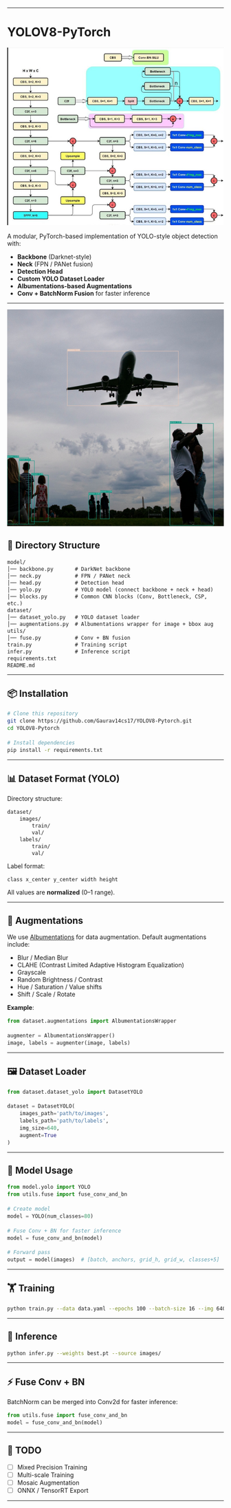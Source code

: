 
---
# YOLOV8-PyTorch

![YOLO-V8](https://github.com/Gaurav14cs17/YOLOV8-Pytorch/blob/main/images/v8_structure.jpg)

A modular, PyTorch-based implementation of YOLO-style object detection with:

* **Backbone** (Darknet-style)
* **Neck** (FPN / PANet fusion)
* **Detection Head**
* **Custom YOLO Dataset Loader**
* **Albumentations-based Augmentations**
* **Conv + BatchNorm Fusion** for faster inference

---
![Results](https://github.com/Gaurav14cs17/YOLOV8-Pytorch/blob/main/images/image_2.jpg)

## 📂 Directory Structure

```
model/
│── backbone.py       # DarkNet backbone
│── neck.py           # FPN / PANet neck
│── head.py           # Detection head
│── yolo.py           # YOLO model (connect backbone + neck + head)
│── blocks.py         # Common CNN blocks (Conv, Bottleneck, CSP, etc.)
dataset/
│── dataset_yolo.py   # YOLO dataset loader
│── augmentations.py  # Albumentations wrapper for image + bbox aug
utils/
│── fuse.py           # Conv + BN fusion
train.py              # Training script
infer.py              # Inference script
requirements.txt
README.md
```

---

## 📦 Installation

```bash
# Clone this repository
git clone https://github.com/Gaurav14cs17/YOLOV8-Pytorch.git
cd YOLOV8-Pytorch

# Install dependencies
pip install -r requirements.txt
```

---

## 📊 Dataset Format (YOLO)

Directory structure:

```
dataset/
    images/
        train/
        val/
    labels/
        train/
        val/
```

Label format:

```
class x_center y_center width height
```

All values are **normalized** (0–1 range).

---

## 🎨 Augmentations

We use [Albumentations](https://albumentations.ai/) for data augmentation.
Default augmentations include:

* Blur / Median Blur
* CLAHE (Contrast Limited Adaptive Histogram Equalization)
* Grayscale
* Random Brightness / Contrast
* Hue / Saturation / Value shifts
* Shift / Scale / Rotate

**Example**:

```python
from dataset.augmentations import AlbumentationsWrapper

augmenter = AlbumentationsWrapper()
image, labels = augmenter(image, labels)
```

---

## 🖼 Dataset Loader

```python
from dataset.dataset_yolo import DatasetYOLO

dataset = DatasetYOLO(
    images_path='path/to/images',
    labels_path='path/to/labels',
    img_size=640,
    augment=True
)
```

---

## 🚀 Model Usage

```python
from model.yolo import YOLO
from utils.fuse import fuse_conv_and_bn

# Create model
model = YOLO(num_classes=80)

# Fuse Conv + BN for faster inference
model = fuse_conv_and_bn(model)

# Forward pass
output = model(images)  # [batch, anchors, grid_h, grid_w, classes+5]
```

---

## 🏋️ Training

```bash
python train.py --data data.yaml --epochs 100 --batch-size 16 --img 640
```

---

## 🧪 Inference

```bash
python infer.py --weights best.pt --source images/
```

---

## ⚡ Fuse Conv + BN

BatchNorm can be merged into Conv2d for faster inference:

```python
from utils.fuse import fuse_conv_and_bn
model = fuse_conv_and_bn(model)
```

---

## 📌 TODO

* [ ] Mixed Precision Training
* [ ] Multi-scale Training
* [ ] Mosaic Augmentation
* [ ] ONNX / TensorRT Export

---
